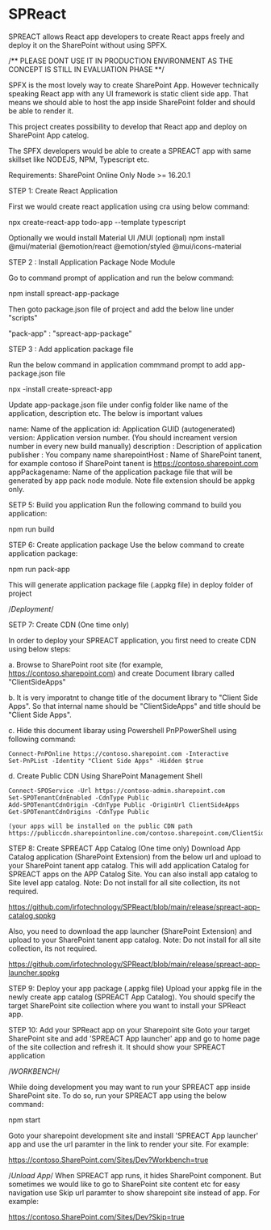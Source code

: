 # SPReact
SPREACT allows React app developers to create React apps freely and deploy it on the SharePoint without using SPFX.

/** PLEASE DONT USE IT IN PRODUCTION ENVIRONMENT AS THE CONCEPT IS STILL IN EVALUATION PHASE **/


SPFX is the most lovely way to create SharePoint App.
However technically speaking React app with any UI framework is static client side app. That means we should able to host the app inside SharePoint folder and should be able to render it.

This project creates possibility to develop that React app and deploy on SharePoint App catelog.

The SPFX developers would be able to create a SPREACT app with same skillset like NODEJS, NPM, Typescript etc.

Requirements:
SharePoint Online Only
Node >= 16.20.1

STEP 1: Create React Application

  First we would create react application using cra using below command:

  npx create-react-app todo-app --template typescript

  Optionally we would install Material UI /MUI (optional)
  npm install @mui/material @emotion/react @emotion/styled @mui/icons-material   

STEP 2 : Install Application Package Node Module 

  Go to command prompt of application and run the below command:

  npm install spreact-app-package
  
  Then goto package.json file of project and add the below line under "scripts"

  "pack-app" : "spreact-app-package"

STEP 3 : Add application package file
  
  Run the below command in application commmand prompt to add app-package.json file

  npx -install create-spreact-app

  Update app-package.json file under config folder like name of the application, description etc.
  The below is important values

  name: Name of the application
  id: Application GUID (autogenerated)
  version: Application version number. (You should increament version number in every new build manually)
  description : Description of application
  publisher : You company name
  sharepointHost : Name of SharePoint tanent, for example contoso if SharePoint tanent is https://contoso.sharepoint.com
  appPackagename: Name of the application package file that will be generated by app pack node module. Note file extension should be appkg only.

SETP 5: Build you application
  Run the following command to build you application:
  
  npm run build

STEP 6: Create application package
  Use the below command to create application package:

  npm run pack-app

  This will generate application package file (.appkg file) in deploy folder of project

/*Deployment*/

SETP 7: Create CDN (One time only)

  In order to deploy your SPREACT application, you first need to create CDN using below steps:

  a. Browse to SharePoint root site (for example, https://contoso.sharepoint.com) and create Document library called "ClientSideApps"

  b. It is very imporatnt to change title of the document library to "Client Side Apps". So that internal name should be "ClientSideApps"  and title should be "Client Side Apps".

  c. Hide this document libaray using Powershell PnPPowerShell using following command:

    Connect-PnPOnline https://contoso.sharepoint.com -Interactive
    Set-PnPList -Identity "Client Side Apps" -Hidden $true

  d. Create Public CDN Using SharePoint Management Shell

    Connect-SPOService -Url https://contoso-admin.sharepoint.com
    Set-SPOTenantCdnEnabled -CdnType Public
    Add-SPOTenantCdnOrigin -CdnType Public -OriginUrl ClientSideApps
    Get-SPOTenantCdnOrigins -CdnType Public

    (your apps will be installed on the public CDN path https://publiccdn.sharepointonline.com/contoso.sharepoint.com/ClientSideApps)

STEP 8: Create SPREACT App Catalog (One time only)
  Download App Catalog application (SharePoint Extension) from the below url and upload to your SharePoint tanent app catalog.
  This will add application Catalog for SPREACT apps on the APP Catalog Site. You can also install app catalog to Site level app catalog.
  Note: Do not install for all site collection, its not required.

  https://github.com/irfotechnology/SPReact/blob/main/release/spreact-app-catalog.sppkg

  Also, you need to download the app launcher (SharePoint Extension) and upload to your SharePoint tanent app catalog.
  Note: Do not install for all site collection, its not required.

  https://github.com/irfotechnology/SPReact/blob/main/release/spreact-app-launcher.sppkg

STEP 9: Deploy your app package (.appkg file)
  Upload your appkg file in the newly create app catalog (SPREACT App Catalog). You should specify the target SharePoint site collection where you want to install your SPReact app.

STEP 10: Add your SPReact app on your Sharepoint site
  Goto your target SharePoint site and add 'SPREACT App launcher' app and go to home page of the site collection and refresh it.
  It should show your SPREACT application


/*WORKBENCH*/

While doing development you may want to run your SPREACT app inside SharePoint site. To do so, run your SPREACT app using the below command:

  npm start

Goto your sharepoint development site and install 'SPREACT App launcher' app and use the url paramter in the link to render your site.
For example: 

  https://contoso.SharePoint.com/Sites/Dev?Workbench=true


/*Unload App*/
When SPREACT app runs, it hides SharePoint component. But sometimes we would like to go to SharePoint site content etc
for easy navigation use Skip url paramter to show sharepoint site instead of app.
For example:

  https://contoso.SharePoint.com/Sites/Dev?Skip=true

